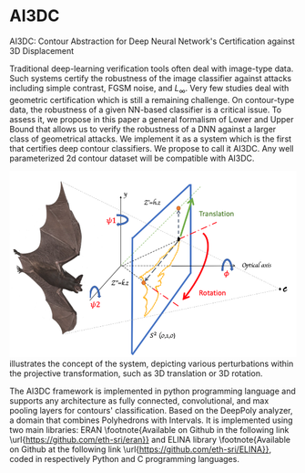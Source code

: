 # AI3DC
AI3DC: Contour Abstraction for Deep Neural Network's Certification against 3D Displacement

Traditional deep-learning verification tools often deal with image-type data. Such systems certify the robustness of the image classifier against attacks including simple contrast, FGSM noise, and $L_{\infty}$. Very few studies deal with geometric certification which is still a remaining challenge. On contour-type data, the robustness of a given NN-based classifier is a critical issue. To assess it, we propose in this paper a general formalism of Lower and Upper Bound that allows us to verify the robustness of a DNN against a larger class of geometrical attacks. We implement it as a system which is the first that certifies deep contour classifiers. We propose to call it AI3DC. Any well parameterized 2d contour dataset will be compatible with AI3DC.


![This figure](3Dimage.PNG)  illustrates the concept of the system, depicting various perturbations within the projective transformation, such as 3D translation or 3D rotation. 


The AI3DC framework is implemented in python programming language and supports any architecture as fully connected, convolutional, and max pooling layers for contours' classification. 
Based on the DeepPoly analyzer, a domain that combines Polyhedrons with Intervals. It is implemented using two main libraries: ERAN \footnote{Available on Github in the following link \url{https://github.com/eth-sri/eran}} and ELINA library \footnote{Available on Github at the following link \url{https://github.com/eth-sri/ELINA}}, coded in respectively Python and C programming languages.

